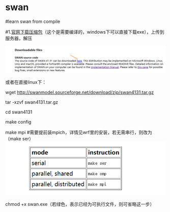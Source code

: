 # swan
#learn swan from compile

#1.[官网下载压缩包](http://swanmodel.sourceforge.net/)（这个是需要编译的，windows下可以直接下载exe），上传到服务器，解压


![ad](https://github.com/abby-1225/swan/blob/master/images/download.png)


或者在直接linux下：

wget http://swanmodel.sourceforge.net/download/zip/swan4131.tar.gz

tar -xzvf swan4131.tar.gz

cd  swan4131

make config

make mpi  #需要提前装mpich，详情见wrf里的安装，若无需串行，则改为（make ser）
![ad](https://github.com/abby-1225/swan/blob/master/images/swan-compile.png)


chmod +x swan.exe（若绿色，表示已经为可执行文件，则可省略这一步）


